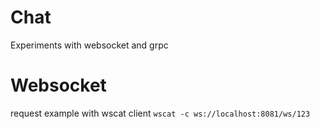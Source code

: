 # Chat
Experiments with websocket and grpc

# Websocket
request example with wscat client
`wscat -c ws://localhost:8081/ws/123`